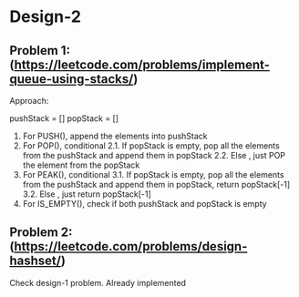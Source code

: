 # Design-2

## Problem 1: (https://leetcode.com/problems/implement-queue-using-stacks/)

Approach:

pushStack = []
popStack = []

1. For PUSH(), append the elements into pushStack
2. For POP(), conditional
	2.1. If popStack is empty, pop all the elements from the pushStack and append them in popStack
	2.2. Else , just POP the element from the popStack
3. For PEAK(), conditional
	3.1. If popStack is empty, pop all the elements from the pushStack and append them in popStack, return popStack[-1]
	3.2. Else , just return popStack[-1]
4. For IS_EMPTY(), check if both pushStack and popStack is empty

## Problem 2:(https://leetcode.com/problems/design-hashset/)
Check design-1 problem. Already implemented



